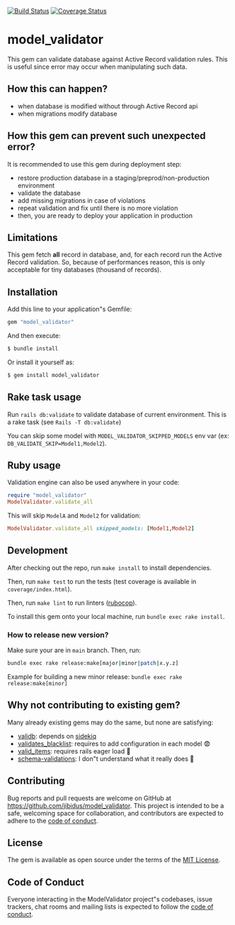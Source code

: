 [![Build Status](https://www.travis-ci.com/jibidus/model_validator.svg?branch=main)](https://www.travis-ci.com/jibidus/model_validation)
[![Coverage Status](https://coveralls.io/repos/github/jibidus/model_validator/badge.svg?branch=main)](https://coveralls.io/github/jibidus/model_validation?branch=main)

# model_validator

This gem can validate database against Active Record validation rules.
This is useful since error may occur when manipulating such data.

## How this can happen?

- when database is modified without through Active Record api
- when migrations modify database

## How this gem can prevent such unexpected error?

It is recommended to use this gem during deployment step:

- restore production database in a staging/preprod/non-production environment
- validate the database
- add missing migrations in case of violations
- repeat validation and fix until there is no more violation
- then, you are ready to deploy your application in production

## Limitations

This gem fetch **all** record in database, and, for each record run the Active Record validation.
So, because of performances reason, this is only acceptable for tiny databases (thousand of records).

## Installation

Add this line to your application"s Gemfile:

```ruby
gem "model_validator"
```

And then execute:

```bash
$ bundle install
```

Or install it yourself as:

```bash
$ gem install model_validator
```

## Rake task usage

Run `rails db:validate` to validate database of current environment. This is a rake task (see `Rails -T db:validate`)

You can skip some model with `MODEL_VALIDATOR_SKIPPED_MODELS` env var (ex: `DB_VALIDATE_SKIP=Model1,Model2`).

## Ruby usage

Validation engine can also be used anywhere in your code:

```ruby
require "model_validator"
ModelValidator.validate_all
```

This will skip `ModelA` and `Model2` for validation:

```ruby
ModelValidator.validate_all skipped_models: [Model1,Model2]
```

## Development

After checking out the repo, run `make install` to install dependencies.

Then, run `make test` to run the tests (test coverage is available in `coverage/index.html`).

Then, run `make lint` to run linters ([rubocop](https://github.com/rubocop-hq/rubocop)).

To install this gem onto your local machine, run `bundle exec rake install`.

### How to release new version?

Make sure your are in `main` branch. Then, run:
```bash
bundle exec rake release:make[major|minor|patch|x.y.z]
```

Example for building a new minor release: `bundle exec rake release:make[minor]`

## Why not contributing to existing gem?

Many already existing gems may do the same, but none are satisfying:

- [validb](https://github.com/jgeiger/validb): depends on [sidekiq](https://github.com/mperham/sidekiq)
- [validates_blacklist](https://www.rubydoc.info/gems/validates_blacklist/0.0.1): requires to add configuration in each model 😨
- [valid_items](https://rubygems.org/gems/valid_items): requires rails eager load 🤔
- [schema-validations](https://github.com/robworley/schema-validations): I don"t understand what it really does 🤪

## Contributing

Bug reports and pull requests are welcome on GitHub at https://github.com/jibidus/model_validator. This project is intended to be a safe, welcoming space for collaboration, and contributors are expected to adhere to the [code of conduct](https://github.com/[USERNAME]/model_validator/blob/master/CODE_OF_CONDUCT.md).

## License

The gem is available as open source under the terms of the [MIT License](https://opensource.org/licenses/MIT).

## Code of Conduct

Everyone interacting in the ModelValidator project"s codebases, issue trackers, chat rooms and mailing lists is expected to follow the [code of conduct](https://github.com/[USERNAME]/model_validator/blob/master/CODE_OF_CONDUCT.md).

